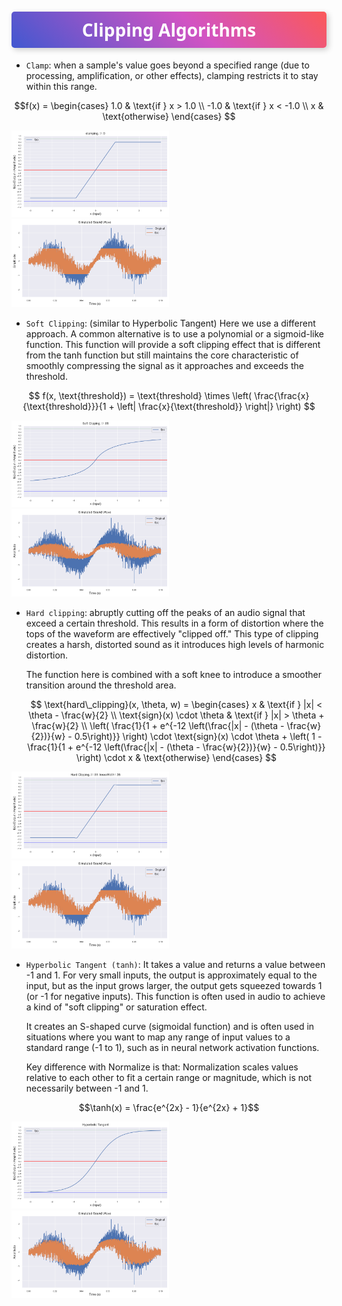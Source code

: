 <h1 style="color: white; background: linear-gradient(43deg, #4158D0 0%, #d253c3 58%, #FB5959 100%); text-align: center; padding: 10px; box-shadow: 3px 3px 10px rgba(0,0,0,0.2); font-family: 'Segoe UI', Tahoma, Geneva, Verdana, sans-serif; border-radius: 5px; text-transform: capitalize;">
    Clipping Algorithms
</h1>

- `Clamp`: when a sample's value goes beyond a specified range (due to processing, amplification, or other effects), clamping restricts it to stay within this range.
  
$$f(x) = 
\begin{cases}
1.0 & \text{if } x > 1.0 \\
-1.0 & \text{if } x < -1.0 \\
x & \text{otherwise}
\end{cases}
$$


<img alt="plot" src="samples/clamping.png" width="50%"/>
<img alt="plot" src="samples/clamping_sim.png" width="50%"/>

- `Soft Clipping`: (similar to Hyperbolic Tangent) Here we use a different approach. A common alternative is to use a polynomial or a sigmoid-like function. This function will provide a soft clipping effect that is different from the tanh function but still maintains the core characteristic of smoothly compressing the signal as it approaches and exceeds the threshold.

$$
f(x, \text{threshold}) = \text{threshold} \times \left( \frac{\frac{x}{\text{threshold}}}{1 + \left| \frac{x}{\text{threshold}} \right|} \right)
$$

<img alt="plot" src="samples/softclipping.png" width="50%"/>
<img alt="plot" src="samples/softclipping_sim.png" width="50%"/>

- `Hard clipping`: abruptly cutting off the peaks of an audio signal that exceed a certain threshold. This results in a form of distortion where the tops of the waveform are effectively "clipped off." This type of clipping creates a harsh, distorted sound as it introduces high levels of harmonic distortion.

  The function here is combined with a soft knee to introduce a smoother transition around the threshold area.


  $$
  \text{hard\_clipping}(x, \theta, w) = 
  \begin{cases} 
  x & \text{if } |x| < \theta - \frac{w}{2} \\
  \text{sign}(x) \cdot \theta & \text{if } |x| > \theta + \frac{w}{2} \\
  \left( \frac{1}{1 + e^{-12 \left(\frac{|x| - (\theta - \frac{w}{2})}{w} - 0.5\right)}} \right) \cdot \text{sign}(x) \cdot \theta + \left( 1 - \frac{1}{1 + e^{-12 \left(\frac{|x| - (\theta - \frac{w}{2})}{w} - 0.5\right)}} \right) \cdot x & \text{otherwise}
  \end{cases}
  $$


<img alt="plot" src="samples/hardclipsoftknee.png" width="50%"/>
<img alt="plot" src="samples/hardclipsoftknee_sim.png" width="50%"/>

- `Hyperbolic Tangent (tanh)`: It takes a value and returns a value between -1 and 1. For very small inputs, the output is approximately equal to the input, but as the input grows larger, the output gets squeezed towards 1 (or -1 for negative inputs). This function is often used in audio to achieve a kind of "soft clipping" or saturation effect.

  It creates an S-shaped curve (sigmoidal function) and is often used in situations where you want to map any range of input values to a standard range (-1 to 1), such as in neural network activation functions.

  Key difference with Normalize is that: Normalization scales values relative to each other to fit a certain range or magnitude, which is not necessarily between -1 and 1.

$$\tanh(x) = \frac{e^{2x} - 1}{e^{2x} + 1}$$

<img alt="plot" src="samples/tanh.png" width="50%"/>
<img alt="plot" src="samples/tanh_sim.png" width="50%"/>
